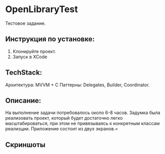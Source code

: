 # OpenLibraryTest

Тестовое задание.

## Инструкция по установке:
1. Клонируйте проект.
2. Запуск в XCode

## TechStack:
Архитектура: MVVM + C
Паттерны: Delegates, Builder, Coordinator.

 ## Описание:
 На выполнение задачи потребовалось около 6-8 часов. Задумка была реализовать проект, который будет достаточно легко масштабироваться, при этом не привязываясь к конкретным классам реализции. Приложение состоит из двух экранов.=

## Скриншоты

